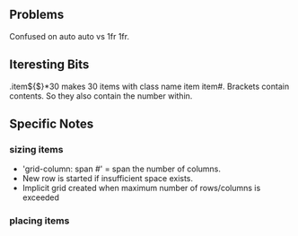 ## Problems

Confused on auto auto vs 1fr 1fr.

## Iteresting Bits

.item${$}\*30 makes 30 items with class name item item#. Brackets contain contents. So they also contain the number within.

## Specific Notes

### sizing items

* 'grid-column: span #' = span the number of columns.
* New row is started if insufficient space exists.
* Implicit grid created when maximum number of rows/columns is exceeded

### placing items
